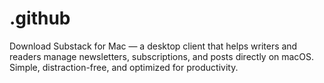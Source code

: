 # .github
Download Substack for Mac — a desktop client that helps writers and readers manage newsletters, subscriptions, and posts directly on macOS. Simple, distraction-free, and optimized for productivity.
